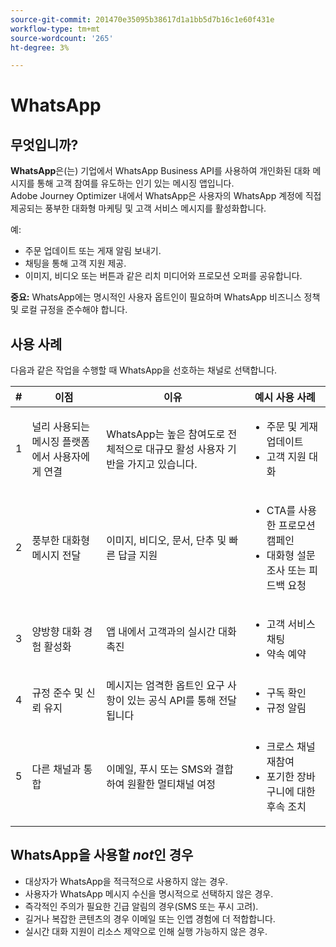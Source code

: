 ```yaml
---
source-git-commit: 201470e35095b38617d1a1bb5d7b16c1e60f431e
workflow-type: tm+mt
source-wordcount: '265'
ht-degree: 3%

---
```

# WhatsApp

## 무엇입니까?

**WhatsApp**&#x200B;은(는) 기업에서 WhatsApp Business API를 사용하여 개인화된 대화 메시지를 통해 고객 참여를 유도하는 인기 있는 메시징 앱입니다.\
Adobe Journey Optimizer 내에서 WhatsApp은 사용자의 WhatsApp 계정에 직접 제공되는 풍부한 대화형 마케팅 및 고객 서비스 메시지를 활성화합니다.

예:

* 주문 업데이트 또는 게재 알림 보내기.
* 채팅을 통해 고객 지원 제공.
* 이미지, 비디오 또는 버튼과 같은 리치 미디어와 프로모션 오퍼를 공유합니다.

**중요:** WhatsApp에는 명시적인 사용자 옵트인이 필요하며 WhatsApp 비즈니스 정책 및 로컬 규정을 준수해야 합니다.

## 사용 사례

다음과 같은 작업을 수행할 때 WhatsApp을 선호하는 채널로 선택합니다.

| # | 이점 | 이유 | 예시 사용 사례 |
|---|---------|-----|-------------------|
| 1 | 널리 사용되는 메시징 플랫폼에서 사용자에게 연결 | WhatsApp는 높은 참여도로 전체적으로 대규모 활성 사용자 기반을 가지고 있습니다. | <ul><li>주문 및 게재 업데이트</li><li>고객 지원 대화</li></ul> |
| 2 | 풍부한 대화형 메시지 전달 | 이미지, 비디오, 문서, 단추 및 빠른 답글 지원 | <ul><li>CTA를 사용한 프로모션 캠페인</li><li>대화형 설문 조사 또는 피드백 요청</li></ul> |
| 3 | 양방향 대화 경험 활성화 | 앱 내에서 고객과의 실시간 대화 촉진 | <ul><li>고객 서비스 채팅</li><li>약속 예약</li></ul> |
| 4 | 규정 준수 및 신뢰 유지 | 메시지는 엄격한 옵트인 요구 사항이 있는 공식 API를 통해 전달됩니다 | <ul><li>구독 확인</li><li>규정 알림</li></ul> |
| 5 | 다른 채널과 통합 | 이메일, 푸시 또는 SMS와 결합하여 원활한 멀티채널 여정 | <ul><li>크로스 채널 재참여</li><li>포기한 장바구니에 대한 후속 조치</li></ul> |

## WhatsApp을 사용할 *not*&#x200B;인 경우

* 대상자가 WhatsApp을 적극적으로 사용하지 않는 경우.
* 사용자가 WhatsApp 메시지 수신을 명시적으로 선택하지 않은 경우.
* 즉각적인 주의가 필요한 긴급 알림의 경우(SMS 또는 푸시 고려).
* 길거나 복잡한 콘텐츠의 경우 이메일 또는 인앱 경험에 더 적합합니다.
* 실시간 대화 지원이 리소스 제약으로 인해 실행 가능하지 않은 경우.
